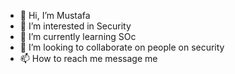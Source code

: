 - 👋 Hi, I’m Mustafa
- 👀 I’m interested in Security 
- 🌱 I’m currently learning SOc
- 💞️ I’m looking to collaborate on people on security
- 📫 How to reach me message me
